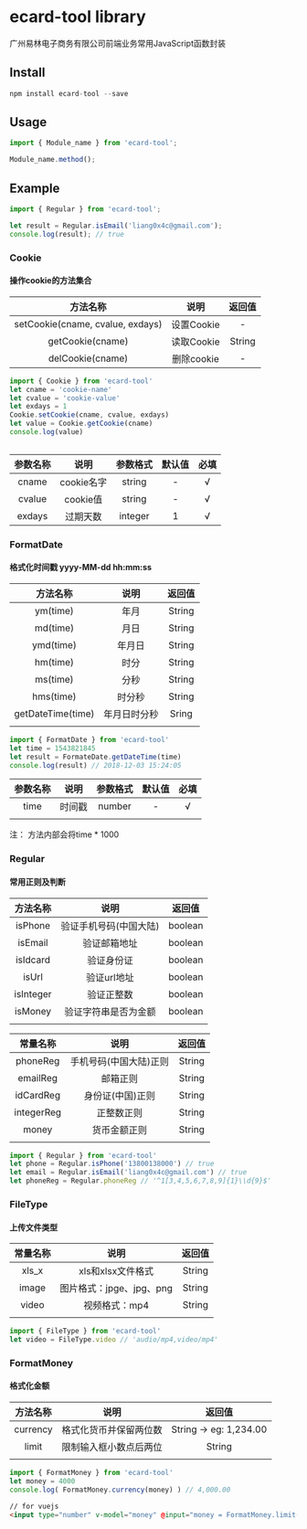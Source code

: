 # ecard-tool library
广州易林电子商务有限公司前端业务常用JavaScript函数封装

## Install
```javascript
npm install ecard-tool --save
```

## Usage
```javascript
import { Module_name } from 'ecard-tool';

Module_name.method();
```

## Example
```javascript
import { Regular } from 'ecard-tool';

let result = Regular.isEmail('liang0x4c@gmail.com');
console.log(result); // true
```

### Cookie

#### 操作cookie的方法集合
|方法名称|说明|返回值|
| :--: | :--: | :--: |
|setCookie(cname, cvalue, exdays)|设置Cookie|-|
|getCookie(cname)|读取Cookie|String|
|delCookie(cname)|删除cookie|-|
  
```javascript
import { Cookie } from 'ecard-tool'
let cname = 'cookie-name'
let cvalue = 'cookie-value'
let exdays = 1
Cookie.setCookie(cname, cvalue, exdays)
let value = Cookie.getCookie(cname)
console.log(value)
  
```
|参数名称|说明|参数格式|默认值|必填|
| :-: | :-: | :-: | :-: | :-: |
|cname|cookie名字|string|-|√|
|cvalue|cookie值|string|-|√|
|exdays|过期天数|integer|1|√|
  
### FormatDate

#### 格式化时间戳 yyyy-MM-dd hh:mm:ss
  
|方法名称|说明|返回值|
| :--: | :--: | :--: |
|ym(time)|年月|String|
|md(time)|月日|String|
|ymd(time)|年月日|String|
|hm(time)|时分|String|
|ms(time)|分秒|String|
|hms(time)|时分秒|String|
|getDateTime(time)|年月日时分秒|Sring|
||||
  
```javascript
import { FormatDate } from 'ecard-tool'
let time = 1543821845
let result = FormateDate.getDateTime(time)
console.log(result) // 2018-12-03 15:24:05
```
|参数名称|说明|参数格式|默认值|必填|
| :-: | :-: | :-: | :-: | :-: |
|time|时间戳|number|-|√|
||||
注： 方法内部会将time * 1000
  
### Regular
  
#### 常用正则及判断
  
|方法名称|说明|返回值|
| :--: | :--: | :--: |
|isPhone|验证手机号码(中国大陆)|boolean|
|isEmail|验证邮箱地址|boolean|
|isIdcard|验证身份证|boolean|
|isUrl|验证url地址|boolean|
|isInteger|验证正整数|boolean|
|isMoney|验证字符串是否为金额|boolean|
||||
  
|常量名称|说明|返回值|
| :--: | :--: | :--: |
|phoneReg|手机号码(中国大陆)正则|String|
|emailReg|邮箱正则|String|
|idCardReg|身份证(中国)正则|String|
|integerReg|正整数正则|String|
|money|货币金额正则|String|
||||
  
```javascript
import { Regular } from 'ecard-tool'
let phone = Regular.isPhone('13800138000') // true
let email = Regular.isEmail('liang0x4c@gmail.com') // true
let phoneReg = Regular.phoneReg // '^1[3,4,5,6,7,8,9]{1}\\d{9}$'
```
  
### FileType
#### 上传文件类型

|常量名称|说明|返回值|
| :--: | :--: | :--: |
|xls_x|xls和xlsx文件格式|String|
|image|图片格式：jpge、jpg、png|String|
|video|视频格式：mp4|String|
||||
  
```javascript
import { FileType } from 'ecard-tool'
let video = FileType.video // 'audio/mp4,video/mp4'
```
  
### FormatMoney
#### 格式化金额
|方法名称|说明|返回值|
| :--: | :--: | :--: |
|currency|格式化货币并保留两位数|String -> eg: 1,234.00|
|limit|限制输入框小数点后两位|String|
||||
  
```javascript
import { FormatMoney } from 'ecard-tool'
let money = 4000
console.log( FormatMoney.currency(money) ) // 4,000.00
```
  
```html
// for vuejs
<input type="number" v-model="money" @input="money = FormatMoney.limit(money)" />
```
